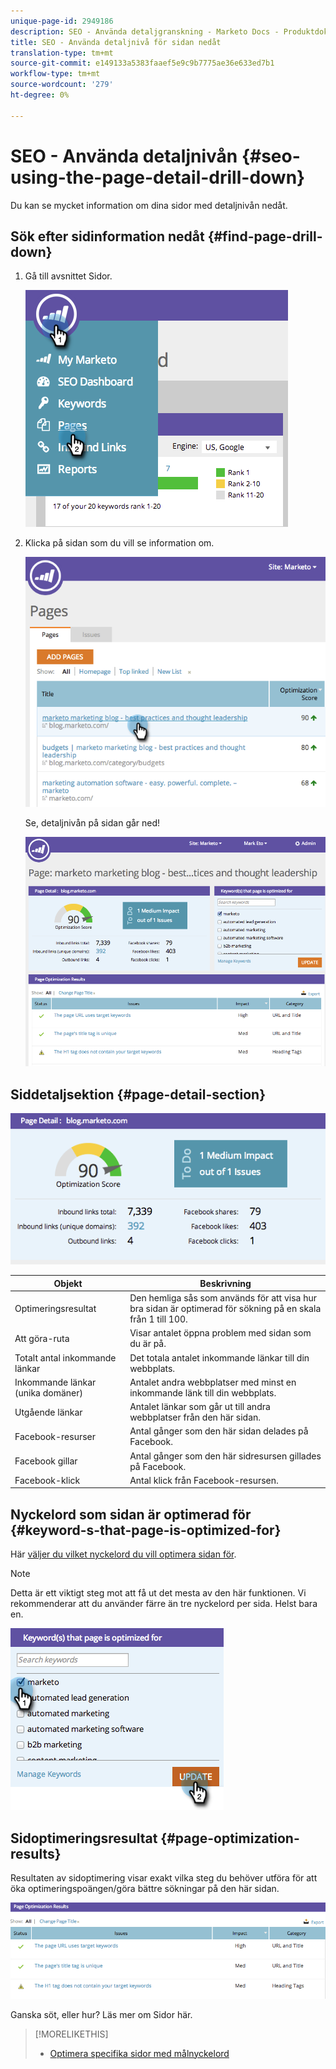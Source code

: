 ```yaml
---
unique-page-id: 2949186
description: SEO - Använda detaljgranskning - Marketo Docs - Produktdokumentation
title: SEO - Använda detaljnivå för sidan nedåt
translation-type: tm+mt
source-git-commit: e149133a5383faaef5e9c9b7775ae36e633ed7b1
workflow-type: tm+mt
source-wordcount: '279'
ht-degree: 0%

---
```



# SEO - Använda detaljnivån {#seo-using-the-page-detail-drill-down}

Du kan se mycket information om dina sidor med detaljnivån nedåt.

## Sök efter sidinformation nedåt {#find-page-drill-down}

1. Gå till avsnittet Sidor.

   ![](assets/image2014-9-17-21-3a54-3a53.png)

1. Klicka på sidan som du vill se information om.

   ![](assets/image2014-9-17-21-3a54-3a58.png)

   Se, detaljnivån på sidan går ned!

   ![](assets/image2014-9-17-21-3a55-3a2.png)

## Siddetaljsektion {#page-detail-section}

![](assets/image2014-9-17-21-3a55-3a46.png)

| Objekt | Beskrivning |
|---|---|
| Optimeringsresultat | Den hemliga sås som används för att visa hur bra sidan är optimerad för sökning på en skala från 1 till 100. |
| Att göra-ruta | Visar antalet öppna problem med sidan som du är på. |
| Totalt antal inkommande länkar | Det totala antalet inkommande länkar till din webbplats. |
| Inkommande länkar (unika domäner) | Antalet andra webbplatser med minst en inkommande länk till din webbplats. |
| Utgående länkar | Antalet länkar som går ut till andra webbplatser från den här sidan. |
| Facebook-resurser | Antal gånger som den här sidan delades på Facebook. |
| Facebook gillar | Antal gånger som den här sidresursen gillades på Facebook. |
| Facebook-klick | Antal klick från Facebook-resursen. |

## Nyckelord som sidan är optimerad för {#keyword-s-that-page-is-optimized-for}

Här [väljer du vilket nyckelord du vill optimera sidan för](../../../../product-docs/additional-apps/seo/keywords/seo-optimize-specific-pages-with-targeted-keywords.md).

>[!NOTE]
>
>Detta är ett viktigt steg mot att få ut det mesta av den här funktionen. Vi rekommenderar att du använder färre än tre nyckelord per sida. Helst bara en.

![](assets/image2014-9-17-21-3a56-3a35.png)

## Sidoptimeringsresultat {#page-optimization-results}

Resultaten av sidoptimering visar exakt vilka steg du behöver utföra för att öka optimeringspoängen/göra bättre sökningar på den här sidan.

![](assets/image2014-9-17-21-3a56-3a41.png)

Ganska söt, eller hur? Läs mer om Sidor här.

>[!MORELIKETHIS]
>
>* [Optimera specifika sidor med målnyckelord](../../../../product-docs/additional-apps/seo/keywords/seo-optimize-specific-pages-with-targeted-keywords.md)

>



